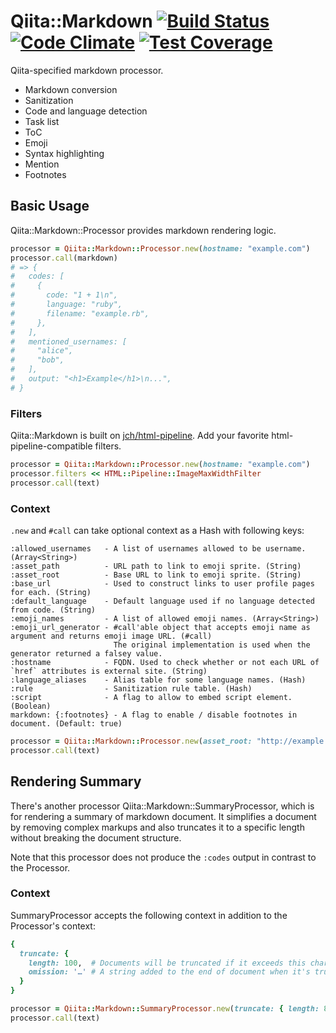 # Qiita::Markdown [![Build Status](https://travis-ci.org/increments/qiita-markdown.svg)](https://travis-ci.org/increments/qiita-markdown) [![Code Climate](https://codeclimate.com/github/increments/qiita-markdown/badges/gpa.svg)](https://codeclimate.com/github/increments/qiita-markdown) [![Test Coverage](https://codeclimate.com/github/increments/qiita-markdown/badges/coverage.svg)](https://codeclimate.com/github/increments/qiita-markdown)
Qiita-specified markdown processor.

* Markdown conversion
* Sanitization
* Code and language detection
* Task list
* ToC
* Emoji
* Syntax highlighting
* Mention
* Footnotes

## Basic Usage
Qiita::Markdown::Processor provides markdown rendering logic.

```ruby
processor = Qiita::Markdown::Processor.new(hostname: "example.com")
processor.call(markdown)
# => {
#   codes: [
#     {
#       code: "1 + 1\n",
#       language: "ruby",
#       filename: "example.rb",
#     },
#   ],
#   mentioned_usernames: [
#     "alice",
#     "bob",
#   ],
#   output: "<h1>Example</h1>\n...",
# }
```

### Filters
Qiita::Markdown is built on [jch/html-pipeline](https://github.com/jch/html-pipeline).
Add your favorite html-pipeline-compatible filters.

```ruby
processor = Qiita::Markdown::Processor.new(hostname: "example.com")
processor.filters << HTML::Pipeline::ImageMaxWidthFilter
processor.call(text)
```

### Context
`.new` and `#call` can take optional context as a Hash with following keys:

```
:allowed_usernames   - A list of usernames allowed to be username. (Array<String>)
:asset_path          - URL path to link to emoji sprite. (String)
:asset_root          - Base URL to link to emoji sprite. (String)
:base_url            - Used to construct links to user profile pages for each. (String)
:default_language    - Default language used if no language detected from code. (String)
:emoji_names         - A list of allowed emoji names. (Array<String>)
:emoji_url_generator - #call'able object that accepts emoji name as argument and returns emoji image URL. (#call)
                       The original implementation is used when the generator returned a falsey value.
:hostname            - FQDN. Used to check whether or not each URL of `href` attributes is external site. (String)
:language_aliases    - Alias table for some language names. (Hash)
:rule                - Sanitization rule table. (Hash)
:script              - A flag to allow to embed script element. (Boolean)
markdown: {:footnotes} - A flag to enable / disable footnotes in document. (Default: true)
```

```ruby
processor = Qiita::Markdown::Processor.new(asset_root: "http://example.com/assets", hostname: "example.com")
processor.call(text)
```

## Rendering Summary
There's another processor Qiita::Markdown::SummaryProcessor,
which is for rendering a summary of markdown document.
It simplifies a document by removing complex markups
and also truncates it to a specific length without breaking the document structure.

Note that this processor does not produce the `:codes` output in contrast to the Processor.

### Context

SummaryProcessor accepts the following context in addition to the Processor's context:

```ruby
{
  truncate: {
    length: 100,  # Documents will be truncated if it exceeds this character count. (Integer)
    omission: '…' # A string added to the end of document when it's truncated. (String, nil)
  }
}
```

```ruby
processor = Qiita::Markdown::SummaryProcessor.new(truncate: { length: 80 }, hostname: "example.com")
processor.call(text)
```
